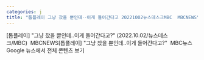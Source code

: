 ```yaml
---
categories: j
title: "톱플레이 그냥 찼을 뿐인데‥이게 들어간다고 20221002뉴스데스크MBC  MBCNEWS"
---
```

[톱플레이] "그냥 찼을 뿐인데‥이게 들어간다고?" (2022.10.02/뉴스데스크/MBC)&nbsp;&nbsp;MBCNEWS[톱플레이] "그냥 찼을 뿐인데‥이게 들어간다고?"&nbsp;&nbsp;MBC뉴스Google 뉴스에서 전체 콘텐츠 보기